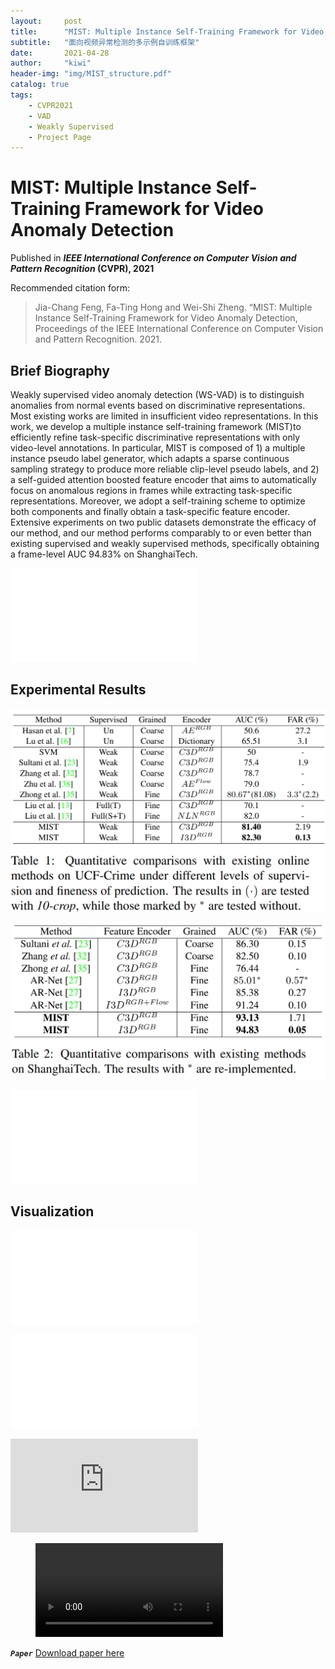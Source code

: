 ```yaml
---
layout:     post
title:      "MIST: Multiple Instance Self-Training Framework for Video Anomaly Detection"
subtitle:   "面向视频异常检测的多示例自训练框架"
date:       2021-04-28
author:     "kiwi"
header-img: "img/MIST_structure.pdf"
catalog: true
tags:
    - CVPR2021
    - VAD
    - Weakly Supervised
    - Project Page
---
```


# MIST: Multiple Instance Self-Training Framework for Video Anomaly Detection

Published in ***IEEE International Conference on Computer Vision and Pattern Recognition* (CVPR), 2021**

Recommended citation form: 

> Jia-Chang Feng, Fa-Ting Hong and Wei-Shi Zheng. “MIST: Multiple Instance Self-Training Framework for Video Anomaly Detection, Proceedings of the IEEE International Conference on Computer Vision and Pattern Recognition. 2021.

## Brief Biography

Weakly supervised video anomaly detection (WS-VAD) is to distinguish anomalies from normal events based on discriminative representations. Most existing works are limited in insufficient video representations. In this work, we develop a multiple instance self-training framework (MIST)to efficiently refine task-specific discriminative representations with only video-level annotations. In particular, MIST is composed of 1) a multiple instance pseudo label generator, which adapts a sparse continuous sampling strategy to produce more reliable clip-level pseudo labels, and 2) a self-guided attention boosted feature encoder that aims to automatically focus on anomalous regions in frames while extracting task-specific representations. Moreover, we adopt a self-training scheme to optimize both components and finally obtain a task-specific feature encoder. Extensive experiments on two public datasets demonstrate the efficacy of our method, and our method performs comparably to or even better than existing supervised and weakly supervised methods, specifically obtaining a frame-level AUC 94.83% on ShanghaiTech.

![](../img/MIST_structure.pdf)

## Experimental Results

![](../img/UCF_results.png)

![](../img/SHT_results.png)

![](../img/Zhong_Compare.pdf)

## Visualization

![](../img/Score_UCF_v2.pdf)

![](../img/Spatial_More.pdf)

<object data="http://fjchange.github.io/img/Spatial_More.pdf" type="application/pdf" width="700px" height="700px">
    <embed src="http://fjchange.github.io/img/Spatial_More.pdf">
</object>

<!-- blank line -->
<figure class="video_container">
  <video controls="true" allowfullscreen="true">
    <source src="fjchange.github.io/vid/MIST_CVPR21_demo.mp4" type="video/mp4">
  </video>
</figure>
<!-- blank line -->


***```Paper```*** [Download paper here](https://arxiv.org/abs/2104.01633)

